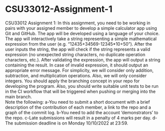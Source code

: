 # CSU33012-Assignment-1

CSU33012 Assignment 1:
In this assignment, you need to be working in pairs with your assigned member to develop a simple calculator app using Git and GitHub. The app will be developed using a language of your choice. The app will interactively take a string representing a simple mathematical expression from the user (e.g. “12435+34569-12345*10+50”). After the user inputs the string, the app will check if the string represents a valid expression (no unexpected string characters, no duplicate operation characters, etc.). After validating the expression, the app will output a string containing the result. In case of invalid expression, it should output an appropriate error message.  For simplicity, we will consider only addition, subtraction, and multiplication operations. Also, we will only consider integers. 
You should apply the branching concept in your repo for developing the program. Also, you should write suitable unit tests to be run in the CI workflow that will be triggered when pushing or merging into the main branch.  
Note the following:
a-You need to submit a short document with a brief description of the contribution of each member, a link to the repo and a graph of the commit log.
b-You need to add the account ‘demonstrators’ to the repo.
c-Late submissions will result in a penalty of 4 marks per day.
d-The submission deadline is on Monday 10/10/2022 at 23:59.





